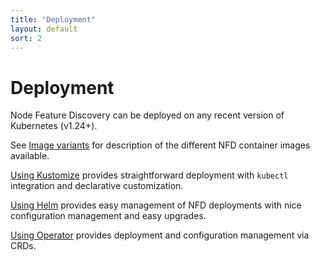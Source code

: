 ```yaml
---
title: "Deployment"
layout: default
sort: 2
---
```


# Deployment

Node Feature Discovery can be deployed on any recent version of Kubernetes
(v1.24+).

See [Image variants](image-variants.md) for description of the different NFD
container images available.

[Using Kustomize](kustomize.md) provides straightforward deployment with
`kubectl` integration and declarative customization.

[Using Helm](helm.md) provides easy management of NFD deployments with nice
configuration management and easy upgrades.

[Using Operator](operator.md) provides deployment and configuration management via
CRDs.
